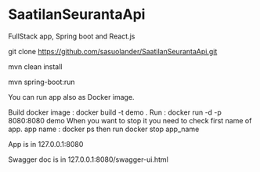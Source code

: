 # SaatilanSeurantaApi
FullStack app, Spring boot and React.js

 git clone https://github.com/sasuolander/SaatilanSeurantaApi.git
 
 mvn clean install 
 
 mvn spring-boot:run
 
 You can run app also as Docker image.
 
  Build docker image : docker build -t demo .
 Run : docker run -d -p 8080:8080 demo
 When you want to stop it you need to check first name of app.
 app name : docker ps
 then run docker stop app_name

 App is in 127.0.0.1:8080
 
 Swagger doc is in 127.0.0.1:8080/swagger-ui.html


